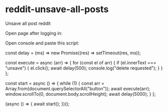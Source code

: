 # reddit-unsave-all-posts
Unsave all post reddit



Open page after logging in:

Open console and paste this script:


const delay = (ms) => new Promise((res) => setTimeout(res, ms));


const execute = async (arr) => {
  for (const el of arr) {
    if (el.innerText === "unsave") {
      el.click();
      await delay(500);
      console.log("delete requested");
    }
  }
};

const start = async () => {
  while (1) {
    const arr = Array.from(document.querySelectorAll("button"));
    await execute(arr);
    window.scrollTo(0, document.body.scrollHeight);
    await delay(5000);
  }
};

(async () => {
  await start();
})();
